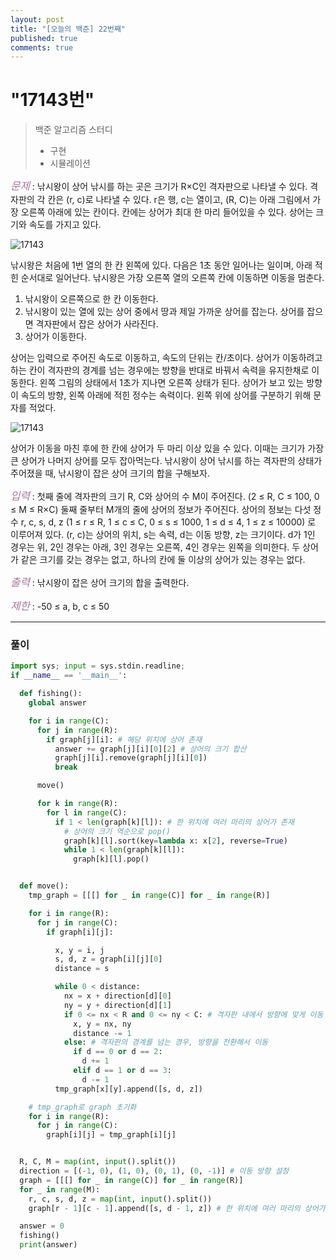 ```yaml
---
layout: post
title: "[오늘의 백준] 22번째"
published: true
comments: true
---
```


# "17143번"

> 백준 알고리즘 스터디
>
> - 구현
> - 시뮬레이션

<span style="color:#aa759f; font-size:larger;">_문제_</span> : 낚시왕이 상어 낚시를 하는 곳은 크기가 R×C인 격자판으로 나타낼 수 있다. 격자판의 각 칸은 (r, c)로 나타낼 수 있다. r은 행, c는 열이고, (R, C)는 아래 그림에서 가장 오른쪽 아래에 있는 칸이다. 칸에는 상어가 최대 한 마리 들어있을 수 있다. 상어는 크기와 속도를 가지고 있다. 

![17143](https://upload.acmicpc.net/85c2ccad-e4b8-4397-9bd6-0ec73b0f44f8/-/preview/)

낚시왕은 처음에 1번 열의 한 칸 왼쪽에 있다. 다음은 1초 동안 일어나는 일이며, 아래 적힌 순서대로 일어난다. 낚시왕은 가장 오른쪽 열의 오른쪽 칸에 이동하면 이동을 멈춘다.

1. 낚시왕이 오른쪽으로 한 칸 이동한다.
2. 낚시왕이 있는 열에 있는 상어 중에서 땅과 제일 가까운 상어를 잡는다. 상어를 잡으면 격자판에서 잡은 상어가 사라진다.
3. 상어가 이동한다.

상어는 입력으로 주어진 속도로 이동하고, 속도의 단위는 칸/초이다. 상어가 이동하려고 하는 칸이 격자판의 경계를 넘는 경우에는 방향을 반대로 바꿔서 속력을 유지한채로 이동한다. 왼쪽 그림의 상태에서 1초가 지나면 오른쪽 상태가 된다. 상어가 보고 있는 방향이 속도의 방향, 왼쪽 아래에 적힌 정수는 속력이다. 왼쪽 위에 상어를 구분하기 위해 문자를 적었다.

![17143](https://upload.acmicpc.net/d03be3c0-057d-47f7-9808-202ae36a3da3/-/preview/)

상어가 이동을 마친 후에 한 칸에 상어가 두 마리 이상 있을 수 있다. 이때는 크기가 가장 큰 상어가 나머지 상어를 모두 잡아먹는다. 낚시왕이 상어 낚시를 하는 격자판의 상태가 주어졌을 때, 낚시왕이 잡은 상어 크기의 합을 구해보자.

<span style="color:#aa759f; font-size:larger;">_입력_</span> : 첫째 줄에 격자판의 크기 R, C와 상어의 수 M이 주어진다. (2 ≤ R, C ≤ 100, 0 ≤ M ≤ R×C) 둘째 줄부터 M개의 줄에 상어의 정보가 주어진다. 상어의 정보는 다섯 정수 r, c, s, d, z (1 ≤ r ≤ R, 1 ≤ c ≤ C, 0 ≤ s ≤ 1000, 1 ≤ d ≤ 4, 1 ≤ z ≤ 10000) 로 이루어져 있다. (r, c)는 상어의 위치, s는 속력, d는 이동 방향, z는 크기이다. d가 1인 경우는 위, 2인 경우는 아래, 3인 경우는 오른쪽, 4인 경우는 왼쪽을 의미한다. 두 상어가 같은 크기를 갖는 경우는 없고, 하나의 칸에 둘 이상의 상어가 있는 경우는 없다.

<span style="color:#aa759f; font-size:larger;">_출력_</span> : 낚시왕이 잡은 상어 크기의 합을 출력한다.

<span style="color:#aa759f; font-size:larger;">_제한_</span> : -50 ≤ a, b, c ≤ 50

---

### 풀이

```python
import sys; input = sys.stdin.readline;
if __name__ == '__main__':

  def fishing():
    global answer

    for i in range(C):
      for j in range(R):
        if graph[j][i]: # 해당 위치에 상어 존재
          answer += graph[j][i][0][2] # 상어의 크기 합산
          graph[j][i].remove(graph[j][i][0])
          break

      move()

      for k in range(R):
        for l in range(C):
          if 1 < len(graph[k][l]): # 한 위치에 여러 마리의 상어가 존재
            # 상어의 크기 역순으로 pop()
            graph[k][l].sort(key=lambda x: x[2], reverse=True)
            while 1 < len(graph[k][l]):
              graph[k][l].pop()


  def move():
    tmp_graph = [[[] for _ in range(C)] for _ in range(R)]

    for i in range(R):
      for j in range(C):
        if graph[i][j]:

          x, y = i, j
          s, d, z = graph[i][j][0]
          distance = s

          while 0 < distance:
            nx = x + direction[d][0]
            ny = y + direction[d][1]
            if 0 <= nx < R and 0 <= ny < C: # 격자판 내에서 방향에 맞게 이동
              x, y = nx, ny
              distance -= 1
            else: # 격자판의 경계를 넘는 경우, 방향을 전환해서 이동
              if d == 0 or d == 2:
                d += 1
              elif d == 1 or d == 3:
                d -= 1
          tmp_graph[x][y].append([s, d, z])

    # tmp_graph로 graph 초기화
    for i in range(R):
      for j in range(C):
        graph[i][j] = tmp_graph[i][j]


  R, C, M = map(int, input().split())
  direction = [(-1, 0), (1, 0), (0, 1), (0, -1)] # 이동 방향 설정
  graph = [[[] for _ in range(C)] for _ in range(R)]
  for _ in range(M):
    r, c, s, d, z = map(int, input().split())
    graph[r - 1][c - 1].append([s, d - 1, z]) # 한 위치에 여러 마리의 상어가 겹칠 수도 있도록, append()로 처리

  answer = 0
  fishing()
  print(answer)
```